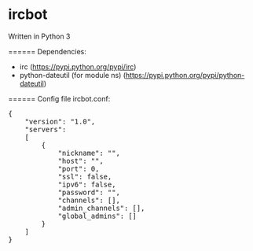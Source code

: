 ircbot
======

Written in Python 3

======
Dependencies:
+ irc (https://pypi.python.org/pypi/irc)
+ python-dateutil (for module ns) (https://pypi.python.org/pypi/python-dateutil)

======
Config file ircbot.conf:

<pre>
{
	"version": "1.0",
	"servers":
	[
		{
			"nickname": "",
			"host": "",
			"port": 0,
			"ssl": false,
			"ipv6": false,
			"password": "",
			"channels": [],
			"admin_channels": [],
			"global_admins": []
		}
	]
}
</pre>
